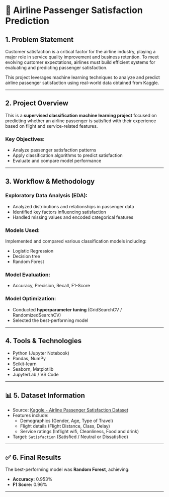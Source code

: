 # 🛫 Airline Passenger Satisfaction Prediction

## 1. Problem Statement

Customer satisfaction is a critical factor for the airline industry, playing a major role in service quality improvement and business retention. To meet evolving customer expectations, airlines must build efficient systems for evaluating and predicting passenger satisfaction.

This project leverages machine learning techniques to analyze and predict airline passenger satisfaction using real-world data obtained from Kaggle.

---

## 2. Project Overview

This is a **supervised classification machine learning project** focused on predicting whether an airline passenger is satisfied with their experience based on flight and service-related features.

### Key Objectives:
- Analyze passenger satisfaction patterns
- Apply classification algorithms to predict satisfaction
- Evaluate and compare model performance

---

## 3. Workflow & Methodology

### Exploratory Data Analysis (EDA):
- Analyzed distributions and relationships in passenger data
- Identified key factors influencing satisfaction
- Handled missing values and encoded categorical features

### Models Used:
Implemented and compared various classification models including:
- Logistic Regression
- Decision tree
- Random Forest

### Model Evaluation:
- Accuracy, Precision, Recall, F1-Score


### Model Optimization:
- Conducted **hyperparameter tuning** (GridSearchCV / RandomizedSearchCV)
- Selected the best-performing model

---

## 4. Tools & Technologies

- Python (Jupyter Notebook)
- Pandas, NumPy
- Scikit-learn
- Seaborn, Matplotlib
- JupyterLab / VS Code

---

## 📊 5. Dataset Information

- Source: [Kaggle - Airline Passenger Satisfaction Dataset]([https://www.kaggle.com/datasets](https://www.kaggle.com/datasets/teejmahal20/airline-passenger-satisfaction))
- Features include:
  - Demographics (Gender, Age, Type of Travel)
  - Flight details (Flight Distance, Class, Delay)
  - Service ratings (Inflight wifi, Cleanliness, Food and drink)
- Target: `Satisfaction` (Satisfied / Neutral or Dissatisfied)

---

## ✅ 6. Final Results

The best-performing model was **Random Forest**, achieving:
- **Accuracy:** 0.953%
- **F1 Score:** 0.96%

---
